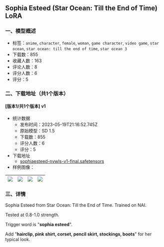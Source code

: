 ## Sophia Esteed (Star Ocean: Till the End of Time) LoRA
### 一、模型概述

- 标签：`anime`, `character`, `female`, `woman`, `game character`, `video game`, `star ocean`, `star ocean: till the end of time`, `star ocean 3`
- 下载数：855
- 收藏人数：163
- 评论人数：8
- 评分人数：6
- 评分：5

### 二、下载地址（共1个版本）

#### [版本1/共1个版本] v1

- 统计数据
  - 发布时间：2023-05-19T21:16:52.745Z
  - 原始模型：SD 1.5
  - 下载数：855
  - 评分人数：6
  - 评分：5
- 下载地址
  - [sophiaesteed-nvwls-v1-final.safetensors](https://civitai.com/api/download/models/75330)
- 样例图像：

| <img src="https://image.civitai.com/xG1nkqKTMzGDvpLrqFT7WA/810568f3-dfd9-470e-82e2-6224afb1041b/width=450/842360.jpeg" /> | <img src="https://image.civitai.com/xG1nkqKTMzGDvpLrqFT7WA/79486f01-3c16-4b0c-83ed-b70a6a0c3b54/width=450/842361.jpeg" /> | <img src="https://image.civitai.com/xG1nkqKTMzGDvpLrqFT7WA/04a96c9c-dfe6-4345-b792-40ad1a9c7887/width=450/842358.jpeg" /> | <img src="https://image.civitai.com/xG1nkqKTMzGDvpLrqFT7WA/2dfcfd4d-a79c-4b4f-8314-d5cbb2ef9096/width=450/842357.jpeg" /> |
| ---- | ---- | ---- | ---- |


### 三、详情
<p>Sophia Esteed from Star Ocean: Till the End of Time. Trained on NAI.</p><p>Tested at 0.8-1.0 strength.</p><p></p><p>Trigger word is "<strong>sophia esteed</strong>".</p><p>Add "<strong>hairclip, pink shirt, corset, pencil skirt, stockings, boots</strong>" for her typical look.</p>